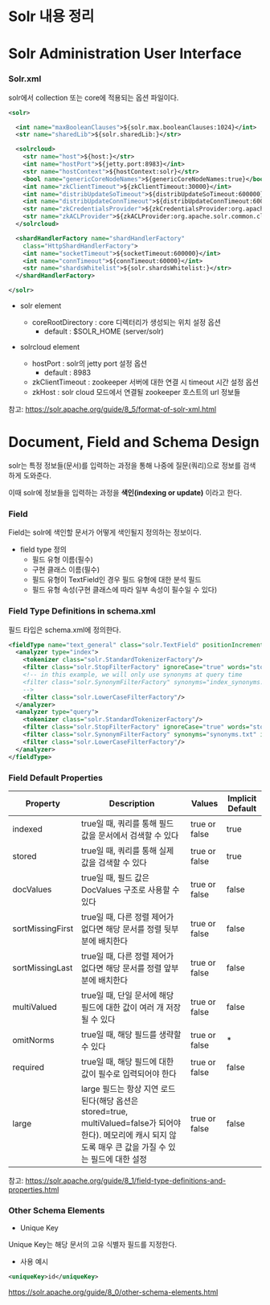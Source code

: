 # Solr 내용 정리

# Solr Administration User Interface

### Solr.xml

solr에서 collection 또는 core에 적용되는 옵션 파일이다.

```xml
<solr>

  <int name="maxBooleanClauses">${solr.max.booleanClauses:1024}</int>
  <str name="sharedLib">${solr.sharedLib:}</str>

  <solrcloud>
    <str name="host">${host:}</str>
    <int name="hostPort">${jetty.port:8983}</int>
    <str name="hostContext">${hostContext:solr}</str>
    <bool name="genericCoreNodeNames">${genericCoreNodeNames:true}</bool>
    <int name="zkClientTimeout">${zkClientTimeout:30000}</int>
    <int name="distribUpdateSoTimeout">${distribUpdateSoTimeout:600000}</int>
    <int name="distribUpdateConnTimeout">${distribUpdateConnTimeout:60000}</int>
    <str name="zkCredentialsProvider">${zkCredentialsProvider:org.apache.solr.common.cloud.DefaultZkCredentialsProvider}</str>
    <str name="zkACLProvider">${zkACLProvider:org.apache.solr.common.cloud.DefaultZkACLProvider}</str>
  </solrcloud>

  <shardHandlerFactory name="shardHandlerFactory"
    class="HttpShardHandlerFactory">
    <int name="socketTimeout">${socketTimeout:600000}</int>
    <int name="connTimeout">${connTimeout:60000}</int>
    <str name="shardsWhitelist">${solr.shardsWhitelist:}</str>
  </shardHandlerFactory>

</solr>
```

- solr element
  - coreRootDirectory : core 디렉터리가 생성되는 위치 설정 옵션
    - default : $SOLR_HOME (server/solr)

- solrcloud element
  - hostPort : solr의 jetty port 설정 옵션
    - default : 8983
  - zkClientTimeout : zookeeper 서버에 대한 연결 시 timeout 시간 설정 옵션
  - zkHost : solr cloud 모드에서 연결될 zookeeper 호스트의 url 정보들

참고: https://solr.apache.org/guide/8_5/format-of-solr-xml.html
 
# Document, Field and Schema Design

solr는 특정 정보들(문서)를 입력하는 과정을 통해 나중에 질문(쿼리)으로 정보를 검색하게 도와준다.

이때 solr에 정보들을 입력하는 과정을 **색인(indexing or update)** 이라고 한다.

### Field

Field는 solr에 색인할 문서가 어떻게 색인될지 정의하는 정보이다.

- field type 정의
  - 필드 유형 이름(필수)
  - 구현 클래스 이름(필수)
  - 필드 유형이 TextField인 경우 필드 유형에 대한 분석 필드
  - 필드 유형 속성(구현 클래스에 따라 일부 속성이 필수일 수 있다)

### Field Type Definitions in schema.xml

필드 타입은 schema.xml에 정의한다.

```xml
<fieldType name="text_general" class="solr.TextField" positionIncrementGap="100"> 
  <analyzer type="index"> 
    <tokenizer class="solr.StandardTokenizerFactory"/>
    <filter class="solr.StopFilterFactory" ignoreCase="true" words="stopwords.txt" />
    <!-- in this example, we will only use synonyms at query time
    <filter class="solr.SynonymFilterFactory" synonyms="index_synonyms.txt" ignoreCase="true" expand="false"/>
    -->
    <filter class="solr.LowerCaseFilterFactory"/>
  </analyzer>
  <analyzer type="query">
    <tokenizer class="solr.StandardTokenizerFactory"/>
    <filter class="solr.StopFilterFactory" ignoreCase="true" words="stopwords.txt" />
    <filter class="solr.SynonymFilterFactory" synonyms="synonyms.txt" ignoreCase="true" expand="true"/>
    <filter class="solr.LowerCaseFilterFactory"/>
  </analyzer>
</fieldType>
```

### Field Default Properties

|Property|Description|Values|Implicit Default|
|---|---|---|---|
|indexed|true일 때, 쿼리를 통해 필드 값을 문서에서 검색할 수 있다|true or false|true|
|stored|true일 때, 쿼리를 통해 실제 값을 검색할 수 있다|true or false|true|
|docValues|true일 때, 필드 값은 DocValues 구조로 사용할 수 있다|true or false|false|
|sortMissingFirst|true일 때, 다른 정렬 제어가 없다면 해당 문서를 정렬 뒷부분에 배치한다|true or false|false|
|sortMissingLast|true일 때, 다른 정렬 제어가 없다면 해당 문서를 정렬 앞부분에 배치한다|true or false|false|
|multiValued|true일 때, 단일 문서에 해당 필드에 대한 값이 여러 개 저장될 수 있다|true or false|false|
|omitNorms|true일 때, 해당 필드를 생략할 수 있다|true or false|*|
|required|true일 때, 해당 필드에 대한 값이 필수로 입력되어야 한다|true or false|false|
|large|large 필드는 항상 지연 로드된다(해당 옵션은 stored=true, multiValued=false가 되어야 한다). 메모리에 캐시 되지 않도록 매우 큰 값을 가질 수 있는 필드에 대한 설정|true or false|false|

참고: https://solr.apache.org/guide/8_1/field-type-definitions-and-properties.html

### Other Schema Elements

- Unique Key

Unique Key는 해당 문서의 고유 식별자 필드를 지정한다.

- 사용 예시

```xml
<uniqueKey>id</uniqueKey>
```

https://solr.apache.org/guide/8_0/other-schema-elements.html

